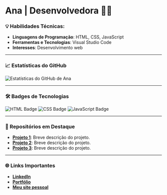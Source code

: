 # Ana | Desenvolvedora  👩‍💻

### 💡 Habilidades Técnicas:
- **Linguagens de Programação**: HTML, CSS, JavaScript
- **Ferramentas e Tecnologias**: Visual Studio Code
- **Interesses**: Desenvolvimento web

---

### 📈 Estatísticas do GitHub

![Estatísticas do GitHub de Ana](https://github-readme-stats.vercel.app/api?username=AnaIsabel408&show_icons=true&theme=radical)

---

### 🛠️ Badges de Tecnologias

![HTML Badge](https://img.shields.io/badge/-HTML5-E34F26?style=flat-square&logo=html5&logoColor=white)
![CSS Badge](https://img.shields.io/badge/-CSS3-1572B6?style=flat-square&logo=css3)
![JavaScript Badge](https://img.shields.io/badge/-JavaScript-F7DF1E?style=flat-square&logo=javascript&logoColor=black)

---

### 📂 Repositórios em Destaque

- [**Projeto 1**](https://github.com/AnaIsabel408/para-o-meu-amor): Breve descrição do projeto.
- [**Projeto 2**](https://github.com/seu-usuario/projeto2): Breve descrição do projeto.
- [**Projeto 3**](https://github.com/seu-usuario/projeto3): Breve descrição do projeto.

---

### 🌐 Links Importantes

- **[LinkedIn](https://www.linkedin.com/in/seu-perfil)**  
- **[Portfólio](https://seu-portfolio.com)**  
- **[Meu site pessoal](https://seu-site.com)**
